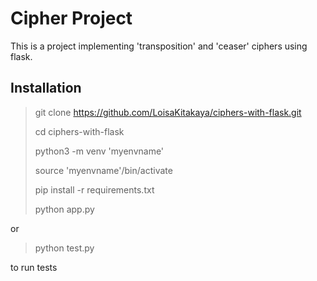 # Cipher Project

This is a project implementing 'transposition' and 'ceaser' ciphers using flask.

## Installation

> git clone https://github.com/LoisaKitakaya/ciphers-with-flask.git
>
> cd ciphers-with-flask
>
> python3 -m venv 'myenvname'
>
> source 'myenvname'/bin/activate
>
> pip install -r requirements.txt
>
> python app.py

or

> python test.py

to run tests